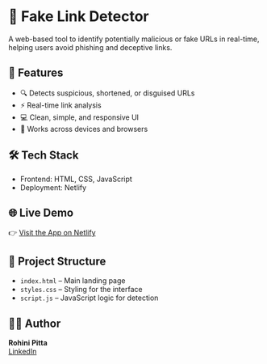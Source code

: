 # 🔗 Fake Link Detector

A web-based tool to identify potentially malicious or fake URLs in real-time, helping users avoid phishing and deceptive links.

## 🚀 Features

- 🔍 Detects suspicious, shortened, or disguised URLs
- ⚡ Real-time link analysis
- 💻 Clean, simple, and responsive UI
- 📱 Works across devices and browsers

## 🛠 Tech Stack

- Frontend: HTML, CSS, JavaScript
- Deployment: Netlify


## 🌐 Live Demo

👉 [Visit the App on Netlify](https://fake-link-detection.netlify.app/)

## 📁 Project Structure

- `index.html` – Main landing page
- `styles.css` – Styling for the interface
- `script.js` – JavaScript logic for detection

## 🙋‍♀️ Author

**Rohini Pitta**  
[LinkedIn](www.linkedin.com/in/rohini-pitta-88aa6326b/)

